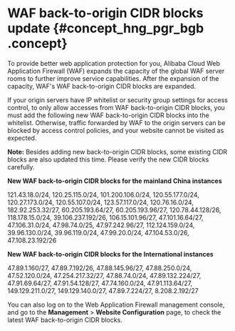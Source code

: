 # WAF back-to-origin CIDR blocks update {#concept_hng_pgr_bgb .concept}

To provide better web application protection for you, Alibaba Cloud Web Application Firewall \(WAF\) expands the capacity of the global WAF server rooms to further improve service capabilities. After the expansion of the capacity, WAF's WAF back-to-origin CIDR blocks are expanded.

If your origin servers have IP whitelist or security group settings for access control, to only allow accesses from WAF back-to-origin CIDR blocks, you must add the following new WAF back-to-origin CIDR blocks into the whitelist. Otherwise, traffic forwarded by WAF to the origin servers can be blocked by access control policies, and your website cannot be visited as expected.

**Note:** Besides adding new back-to-origin CIDR blocks, some existing CIDR blocks are also updated this time. Please verify the new CIDR blocks carefully.

**New WAF back-to-origin CIDR blocks for the mainland China instances**

121.43.18.0/24, 120.25.115.0/24, 101.200.106.0/24, 120.55.177.0/24, 120.27.173.0/24, 120.55.107.0/24, 123.57.117.0/24, 120.76.16.0/24, 182.92.253.32/27, 60.205.193.64/27, 60.205.193.96/27, 120.78.44.128/26, 118.178.15.0/24, 39.106.237.192/26, 106.15.101.96/27, 47.101.16.64/27, 47.106.31.0/24, 47.98.74.0/25, 47.97.242.96/27, 112.124.159.0/24, 39.96.130.0/24, 39.96.119.0/24, 47.99.20.0/24, 47.104.53.0/26, 47.108.23.192/26

**New WAF back-to-origin CIDR blocks for the International instances**

47.89.1.160/27, 47.89.7.192/26, 47.88.145.96/27, 47.88.250.0/24, 47.52.120.0/24, 47.254.217.32/27, 47.88.74.0/24, 47.89.132.224/27, 47.91.69.64/27, 47.91.54.128/27, 47.74.160.0/24, 47.91.113.64/27, 149.129.211.0/27, 149.129.140.0/27, 47.89.7.224/27, 8.208.2.192/27

You can also log on to the Web Application Firewall management console, and go to the **Management** \> **Website Configuration** page, to check the latest WAF back-to-origin CIDR blocks.

